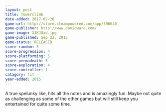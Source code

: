 ```yaml
---
layout: post
title: Towerclimb
date-added: 2017-02-26
game-url: http://store.steampowered.com/app/396640
game-publisher: http://www.davioware.com/
game-image: X1KJUxd.jpg
game-published: Sep 22, 2015
game-status: RELEASED
score-random: 5
score-progression: 4
score-platforming: 5
score-permadeath: 5
score-exploration: 4
score-controller: 1
catagory: fit
year-added: 2015
---
```


A true spelunky like, hits all the notes and is amazingly fun.  Maybe not quite as challenging as some of the other games but will still keep you entertained for quite some time.
